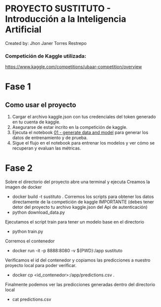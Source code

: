# PROYECTO SUSTITUTO - Introducción a la Inteligencia Artificial
Created by: Jhon Janer Torres Restrepo
### Competición de Kaggle utilizada: 
https://www.kaggle.com/competitions/ubaar-competition/overview

# Fase 1
## Como usar el proyecto

1. Cargar el archivo kaggle.json con tus credenciales del token generado en tu cuenta de kaggle.
2. Asegurarse de estar incrito en la competición de kaggle.
3. Ejecuta el notebook  [01 - generate data and model](https://github.com/JanerTorres/IntroIA_substitute/blob/master/01%20-%20generate%20data%20and%20model.ipynb) para generar los datos de entrenamiento y de prueba.
4. Sigue el flujo en el notebook para entrenar los modelos y ver cómo se recuperan y evaluan las métricas.

# Fase 2
Sobre el directorio del proyecto abre una terminal y ejecuta
Creamos la imagen de docker
- docker build -t sustituto .
Corremos los scripts para obtener los datos directamente de la competición de kaggle
IMPORTANTE (debes tener detor del proyecto tu archivo kaggle.json del Api de autenticación)
- python download_data.py

Ejecutamos el script train para tener un modelo base en el directorio
- python train.py

Corremos el contenedor
- docker run -it -p 8888:8080 -v ${PWD}:/app sustituto

Verificamos el id del contenedor y copiamos las predicciones a nuestro proyecto local para poder verificar. 
- docker cp <id_contenedor>:/app/predictions.csv .

Finalmente podemos ver las predicciones generadas dentro del directorio local
- cat predictions.csv

